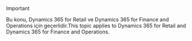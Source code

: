 > [!IMPORTANT]
> <span data-ttu-id="7fabd-101">Bu konu, Dynamics 365 for Retail ve Dynamics 365 for Finance and Operations için geçerlidir.</span><span class="sxs-lookup"><span data-stu-id="7fabd-101">This topic applies to Dynamics 365 for Retail and Dynamics 365 for Finance and Operations.</span></span>
